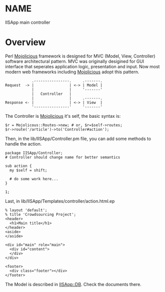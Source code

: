 # NAME 

IISApp main controller

# Overview

Perl [Mojolicious](http://search.cpan.org/perldoc?Mojolicious) framework is designed for MVC (Model, View, Controller)
software architectural pattern. MVC was originally desigined for GUI interface
that seperates application logic, presentation and input. Now most modern web
frameworks including [Mojolicious](http://search.cpan.org/perldoc?Mojolicious) adopt this pattern.

                .----------------.     .-------.
    Request  -> |                | <-> | Model |
                |                |     '-------'
                |   Controller   |
                |                |     .-------.
    Response <- |                | <-> | View  |
                '----------------'     '-------'

The Controller is [Mojolicious](http://search.cpan.org/perldoc?Mojolicious) it's self, the basic syntax is:

    $r = Mojolicous::Routes->new; # or, $r=$self->routes;
    $r->route('/article')->to('Controller#action');

Then, in the lib/IISApp/Controller.pm file, you can add some methods to handle
the action.

    package IISApp/Controller; 
    # Controller should change name for better semantics

    sub action {
      my $self = shift;

      # do some work here...
    }

    1;

Last, in lib/IISApp/Templates/controller/action.html.ep

    % layout 'default';
    % title 'Crowdsourcing Project';
    <header>
      <h1>Main title</h1>
    </header>
    <aside>
    </aside>

    <div id="main" role="main">
      <div id="content">
      </div>
    </div>

    <footer>
      <div class="footer"></div>
    </footer>

The Model is described in [IISApp::DB](http://search.cpan.org/perldoc?IISApp::DB). Check the documents there.